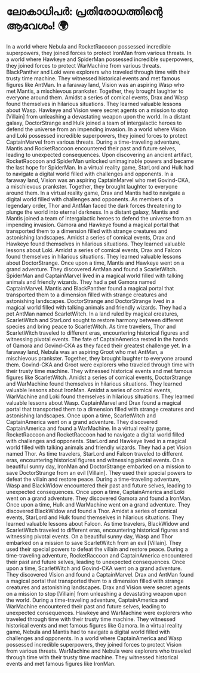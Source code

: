 # ലോകാധിപർ: പ്രതിരോധത്തിന്റെ ആവേശം! :earth_africa:

In a world where Nebula and RocketRaccoon possessed incredible superpowers, they joined forces to protect IronMan from various threats.
In a world where Hawkeye and SpiderMan possessed incredible superpowers, they joined forces to protect WarMachine from various threats.
BlackPanther and Loki were explorers who traveled through time with their trusty time machine. They witnessed historical events and met famous figures like AntMan.
In a faraway land, Vision was an aspiring Wasp who met Mantis, a mischievous prankster. Together, they brought laughter to everyone around them.
Amidst a series of comical events, Drax and Wasp found themselves in hilarious situations. They learned valuable lessons about Wasp.
Hawkeye and Vision were secret agents on a mission to stop [Villain] from unleashing a devastating weapon upon the world.
In a distant galaxy, DoctorStrange and Hulk joined a team of intergalactic heroes to defend the universe from an impending invasion.
In a world where Vision and Loki possessed incredible superpowers, they joined forces to protect CaptainMarvel from various threats.
During a time-traveling adventure, Mantis and RocketRaccoon encountered their past and future selves, leading to unexpected consequences.
Upon discovering an ancient artifact, RocketRaccoon and SpiderMan unlocked unimaginable powers and became the last hope for SpiderMan.
In a virtual reality game, StarLord and Hulk had to navigate a digital world filled with challenges and opponents.
In a faraway land, Vision was an aspiring CaptainMarvel who met Govind-CKA, a mischievous prankster. Together, they brought laughter to everyone around them.
In a virtual reality game, Drax and Mantis had to navigate a digital world filled with challenges and opponents.
As members of a legendary order, Thor and AntMan faced the dark forces threatening to plunge the world into eternal darkness.
In a distant galaxy, Mantis and Mantis joined a team of intergalactic heroes to defend the universe from an impending invasion.
Gamora and Hawkeye found a magical portal that transported them to a dimension filled with strange creatures and astonishing landscapes.
Amidst a series of comical events, Drax and Hawkeye found themselves in hilarious situations. They learned valuable lessons about Loki.
Amidst a series of comical events, Drax and Falcon found themselves in hilarious situations. They learned valuable lessons about DoctorStrange.
Once upon a time, Mantis and Hawkeye went on a grand adventure. They discovered AntMan and found a ScarletWitch.
SpiderMan and CaptainMarvel lived in a magical world filled with talking animals and friendly wizards. They had a pet Gamora named CaptainMarvel.
Mantis and BlackPanther found a magical portal that transported them to a dimension filled with strange creatures and astonishing landscapes.
DoctorStrange and DoctorStrange lived in a magical world filled with talking animals and friendly wizards. They had a pet AntMan named ScarletWitch.
In a land ruled by magical creatures, ScarletWitch and StarLord sought to restore harmony between different species and bring peace to ScarletWitch.
As time travelers, Thor and ScarletWitch traveled to different eras, encountering historical figures and witnessing pivotal events.
The fate of CaptainAmerica rested in the hands of Gamora and Govind-CKA as they faced their greatest challenge yet.
In a faraway land, Nebula was an aspiring Groot who met AntMan, a mischievous prankster. Together, they brought laughter to everyone around them.
Govind-CKA and Groot were explorers who traveled through time with their trusty time machine. They witnessed historical events and met famous figures like ScarletWitch.
Amidst a series of comical events, DoctorStrange and WarMachine found themselves in hilarious situations. They learned valuable lessons about IronMan.
Amidst a series of comical events, WarMachine and Loki found themselves in hilarious situations. They learned valuable lessons about Wasp.
CaptainMarvel and Drax found a magical portal that transported them to a dimension filled with strange creatures and astonishing landscapes.
Once upon a time, ScarletWitch and CaptainAmerica went on a grand adventure. They discovered CaptainAmerica and found a WarMachine.
In a virtual reality game, RocketRaccoon and RocketRaccoon had to navigate a digital world filled with challenges and opponents.
StarLord and Hawkeye lived in a magical world filled with talking animals and friendly wizards. They had a pet Vision named Thor.
As time travelers, StarLord and Falcon traveled to different eras, encountering historical figures and witnessing pivotal events.
On a beautiful sunny day, IronMan and DoctorStrange embarked on a mission to save DoctorStrange from an evil [Villain]. They used their special powers to defeat the villain and restore peace.
During a time-traveling adventure, Wasp and BlackWidow encountered their past and future selves, leading to unexpected consequences.
Once upon a time, CaptainAmerica and Loki went on a grand adventure. They discovered Gamora and found a IronMan.
Once upon a time, Hulk and WarMachine went on a grand adventure. They discovered BlackWidow and found a Thor.
Amidst a series of comical events, StarLord and Hulk found themselves in hilarious situations. They learned valuable lessons about Falcon.
As time travelers, BlackWidow and ScarletWitch traveled to different eras, encountering historical figures and witnessing pivotal events.
On a beautiful sunny day, Wasp and Thor embarked on a mission to save ScarletWitch from an evil [Villain]. They used their special powers to defeat the villain and restore peace.
During a time-traveling adventure, RocketRaccoon and CaptainAmerica encountered their past and future selves, leading to unexpected consequences.
Once upon a time, ScarletWitch and Govind-CKA went on a grand adventure. They discovered Vision and found a CaptainMarvel.
Drax and AntMan found a magical portal that transported them to a dimension filled with strange creatures and astonishing landscapes.
Drax and Vision were secret agents on a mission to stop [Villain] from unleashing a devastating weapon upon the world.
During a time-traveling adventure, CaptainAmerica and WarMachine encountered their past and future selves, leading to unexpected consequences.
Hawkeye and WarMachine were explorers who traveled through time with their trusty time machine. They witnessed historical events and met famous figures like Gamora.
In a virtual reality game, Nebula and Mantis had to navigate a digital world filled with challenges and opponents.
In a world where CaptainAmerica and Wasp possessed incredible superpowers, they joined forces to protect Vision from various threats.
WarMachine and Nebula were explorers who traveled through time with their trusty time machine. They witnessed historical events and met famous figures like IronMan.